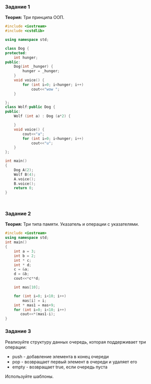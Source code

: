### Задание 1
**Теория:** Три принципа ООП.

```cpp
#include <iostream>
#include <cstdlib>

using namespace std;

class Dog {
protected:
    int hunger;
public:
    Dog(int _hunger) {
        hunger = _hunger;
    }
    void voice() {
        for (int i=0; i<hunger; i++)
            cout<<"wow ";
    }

};
class Wolf:public Dog {
public:
    Wolf (int a) : Dog (a*2) {

    }
    void voice() {
        cout<<"a";
        for (int i=0; i<hunger; i++)
            cout<<"u";
    }
};

int main()
{
    Dog A(2);
    Wolf B(4);
    A.voice();
    B.voice();
    return 0;
}




```
### Задание 2
**Теория:** Три типа памяти. Указатель и операции с указателями.

```cpp
#include <iostream>
using namespace std;
int main()
{
    int a = 3;
    int b = 2;
    int * c;
    int * d;
    c = &a;
    d = &b;
    cout<<*c**d;

    int mas[10];

    for (int i=0; i<10; i++)
        mas[i] = i;
    int * mas1 = mas+9;
    for (int i=0; i<10; i++)
       cout<<*(mas1-i);
}
```
### Задание 3
Реализуйте структуру данных очередь, которая поддерживает три операции:
 - push - добавление элемента в конец очереди
 - pop - возвращает первый элемент в очереди и удаляет его
 - empty - возвращает true, если очередь пуста
 
Используйте шаблоны.
